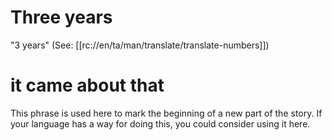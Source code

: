 # Three years

"3 years" (See: [[rc://en/ta/man/translate/translate-numbers]])

# it came about that

This phrase is used here to mark the beginning of a new part of the story. If your language has a way for doing this, you could consider using it here.